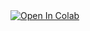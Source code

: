 <a href="https://colab.research.google.com/github/Udomsak-Putthasri/BADS7105-CRM-Analytics/blob/main/Homework%2007%20-%20Product%20Recommendation/Product_recommendation.ipynb">
  <img src="https://colab.research.google.com/assets/colab-badge.svg" alt="Open In Colab"/>
</a>
